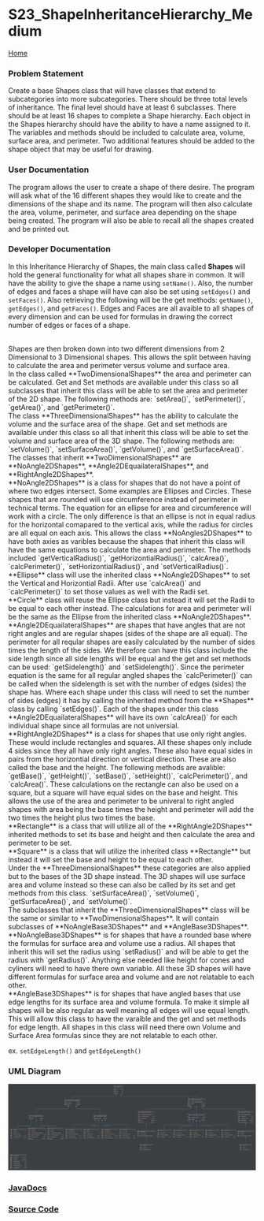 # S23_ShapeInheritanceHierarchy_Medium

[Home](https://github.com/Aleyx4/Introduction-to-Software-Design-Fall-2017 "Home")

### Problem Statement
Create a base Shapes class that will have classes that extend to subcategories into more subcategories. There should be three total levels of inheritance. The final level should have at least 6 subclasses. There should be at least 16 shapes to complete a Shape hierarchy. Each object in the Shapes hierarchy should have the ability to have a name assigned to it. The variables and methods should be included to calculate area, volume, surface area, and perimeter. Two additional features should be added to the shape object that may be useful for drawing.

### User Documentation
The program allows the user to create a shape of there desire. The program will ask what of the 16 different shapes they would like to create and the dimensions of the shape and its name. The program will then also calculate the area, volume, perimeter, and surface area depending on the shape being created. The program will also be able to recall all the shapes created and be printed out.

### Developer Documentation
In this Inheritance Hierarchy of Shapes, the main class called **Shapes** will hold the general functionality for what all shapes share in common. It will have the ability to give the shape a name using `setName()`. Also, the number of edges and faces a shape will have can also be set using `setEdges()` and `setFaces()`. Also retrieving the following will be the get methods: `getName()`, `getEdges()`, and `getFaces()`. Edges and Faces are all avaible to all shapes of every dimension and can be used for formulas in drawing the correct number of edges or faces of a shape.

<br>
Shapes are then broken down into two different dimensions from 2 Dimensional to 3 Dimensional shapes. This allows the split between having to calculate the area and perimeter versus volume and surface area.

<br>
In the class called **TwoDimensionalShapes** the area and perimeter can be calculated. Get and Set methods are available under this class so all subclasses that inherit this class will be able to set the area and perimeter of the 2D shape. The following methods are: `setArea()`, `setPerimeter()`, `getArea()`, and `getPerimeter()`.

<br>
The class **ThreeDimensionalShapes** has the ability to calculate the volume and the surface area of the shape. Get and set methods are available under this class so all that inherit this class will be able to set the volume and surface area of the 3D shape. The following methods are: `setVolume()`, `setSurfaceArea()`, `getVolume()`, and `getSurfaceArea()`.


<br>
The classes that inherit **TwoDimensionalShapes** are **NoAngle2DShapes**, **Angle2DEquailateralShapes**, and **RightAngle2DShapes**.


<br>
**NoAngle2DShapes** is a class for shapes that do not have a point of where two edges intersect. Some examples are Ellipses and Circles. These shapes that are rounded will use circumference instead of perimeter in technical terms. The equation for an ellipse for area and circumference will work with a circle. The only difference is that an ellipse is not in equal radius for the horizontal comapared to the vertical axis, while the radius for circles are all equal on each axis. This allows the class **NoAngles2DShapes** to have both axies as varibles because the shapes that inherit this class will have the same equations to calculate the area and perimeter. The methods included `getVerticalRadius()`, `getHorizontialRadius()`, `calcArea()`, `calcPerimeter()`, `setHorizontialRadius()`, and `setVerticalRadius()`.


<br>
**Ellipse** class will use the inherited class **NoAngle2DShapes** to set the Vertical and Horizontial Radii. After use `calcArea()` and `calcPerimeter()` to set those values as well with the Radii set.


<br>
**Circle** class will reuse the Ellipse class but instead it will set the Radii to be equal to each other instead. The calculations for area and perimeter will be the same as the Ellipse from the inherited class **NoAngle2DShapes**.


<br>
**Angle2DEquailateralShapes** are shapes that have angles that are not right angles and are regular shapes (sides of the shape are all equal). The perimeter for all reqular shapes are easily calculated by the number of sides times the length of the sides. We therefore can have this class include the side length since all side lengths will be equal and the get and set methods can be used: `getSidelength()` and `setSidelength()`. Since the perimeter equation is the same for all regular angled shapes the `calcPerimeter()` can be called when the sidelength is set with the number of edges (sides) the shape has. Where each shape under this class will need to set the number of sides (edges) it has by calling the inherited method from the **Shapes** class by calling `setEdges()`.
Each of the shapes under this class **Angle2DEquailateralShapes** will have its own `calcArea()` for each individual shape since all formulas are not universial.


<br>
**RightAngle2DShapes** is a class for shapes that use only right angles. These would include rectangles and squares. All these shapes only include 4 sides since they all have only right angles. These also have equal sides in pairs from the horizontial direction or vertical direction. These are also called the base and the height. The following methods are avalible: `getBase()`, `getHeight()`, `setBase()`, `setHeight()`, `calcPerimeter()`, and `calcArea()`. These calculations on the rectangle can also be used on a square, but a square will have equal sides on the base and height. This allows the use of the area and perimeter to be univeral to right angled shapes with area being the base times the height and perimeter will add the two times the height plus two times the base.


<br>
**Rectangle** is a class that will utilize all of the **RightAngle2DShapes** inherited methods to set its base and height and then calculate the area and perimeter to be set.


<br>
**Square** is a class that will utilize the inherited class **Rectangle** but instead it will set the base and height to be equal to each other.


<br>
Under the **ThreeDimensionalShapes** these categories are also applied but to the bases of the 3D shape instead. The 3D shapes will use surface area and volume instead so these can also be called by its set and get methods from this class. `setSurfaceArea()`, `setVolume()`, `getSurfaceArea()`, and `setVolume()`.


<br>
The subclasses that inherit the **ThreeDimensionalShapes** class will be the same or similar to **TwoDimensionalShapes**. It will contain subclasses of **NoAngleBase3DShapes** and **AngleBase3DShapes**.


<br>
**NoAngleBase3DShapes** is for shapes that have a rounded base where the formulas for surface area and volume use a radius. All shapes that inherit this will set the radius using `setRadius()` and will be able to get the radius with `getRadius()`. Anything else needed like height for cones and cyliners will need to have there own variable. All these 3D shapes will have different formulas for surface area and volume and are not relatable to each other.


<br>
**AngleBase3DShapes** is for shapes that have angled bases that use edge lengths for its surface area and volume formula. To make it simple all shapes will be also regular as well meaning all edges will use equal length. This will allow this class to have the varaible and the get and set methods for edge length. All shapes in this class will need there own Volume and Surface Area formulas since they are not relatable to each other.

ex. `setEdgeLength()` and `getEdgeLength()`

### UML Diagram

![S23_ShapeInheritanceHierarchy_Medium](https://github.com/Aleyx4/Introduction-to-Software-Design-Fall-2017/blob/master/S23_ShapeInheritanceHierarchy_Medium/doc/S23_ShapeInheritanceHierarchy_Medium_UML.png)

### [JavaDocs](https://github.com/Aleyx4/Introduction-to-Software-Design-Fall-2017/tree/master/S23_ShapeInheritanceHierarchy_Medium/doc)

### [Source Code](https://github.com/Aleyx4/Introduction-to-Software-Design-Fall-2017/tree/master/S23_ShapeInheritanceHierarchy_Medium/src)
